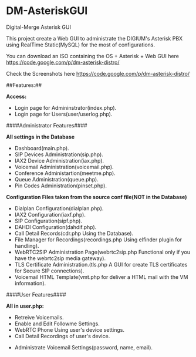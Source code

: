 DM-AsteriskGUI
==============

Digital-Merge Asterisk GUI

This project create a Web GUI to administrate the DIGIUM's Asterisk PBX using RealTime Static(MySQL) for the most of configurations.

You can download an ISO containing the OS + Asterisk + Web GUI here https://code.google.com/p/dm-asterisk-distro/

Check the Screenshots here https://code.google.com/p/dm-asterisk-distro/


##Features:##


**Access:**

* Login page for Admininstrator(index.php).
* Login page for Users(user/userlog.php).



####Administrator Features####


**All settings in the Database**

* Dashboard(main.php).
* SIP Devices Administration(sip.php).
* IAX2 Device Administration(iax.php).
* Voicemail Administration(voicemail.php).
* Conference Administartion(meetme.php).
* Queue Administration(queue.php).
* Pin Codes Administration(pinset.php).


**Configuration Files taken from the source conf file(NOT in the Database)**

* Dialplan Configuration(dialplan.php).
* IAX2 Configuration(iaxf.php).
* SIP Configuration(sipf.php).
* DAHDI Configuration(dahdif.php).
* Call Detail Records(cdr.php Using the Database).
* File Manager for Recordings(recordings.php Using elfinder plugin for handling).
* WebRTC2SIP Administration Page(webrtc2sip.php Functional only if you have the webrtc2sip media gateway).
* TLS Certificate Administration.(tls.php A GUI for create TLS certificates for Secure SIP connections).
* Voicemail HTML Template(vmt.php for deliver a HTML mail with the VM information).





####User Features####

**All in user.php:**

* Retreive Voicemails.
* Enable and Edit Followme Settings.
* WebRTC Phone Using user's device settings.
* Call Detail Recordings of user's device.
+ Administrate Voicemail Settings(password, name, email).
